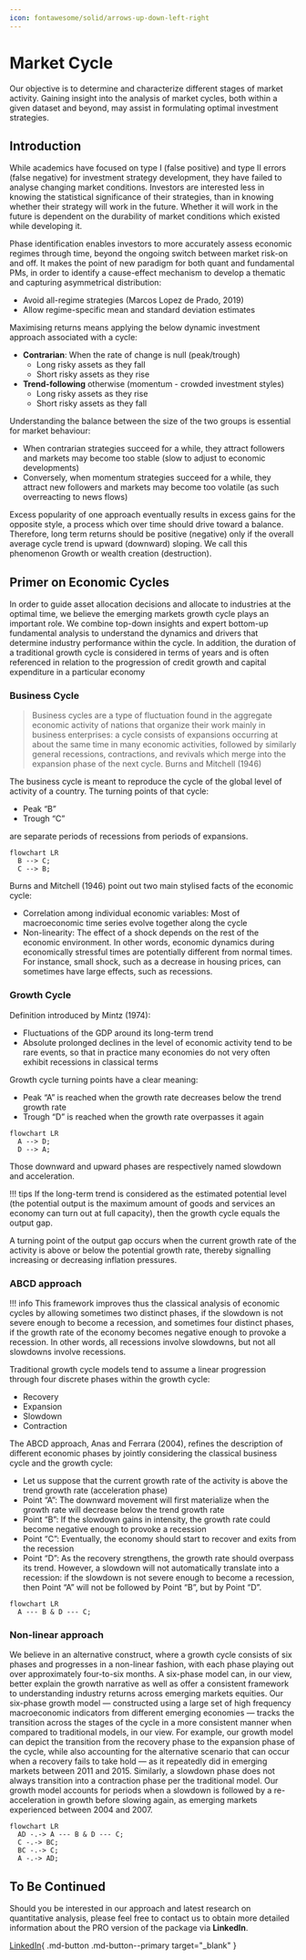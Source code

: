 ```yaml
---
icon: fontawesome/solid/arrows-up-down-left-right
---
```


# Market Cycle

Our objective is to determine and characterize different stages of market activity. Gaining insight into the analysis of market cycles, both within a given dataset and beyond, may assist in formulating optimal investment strategies.

## Introduction

While academics have focused on type I (false positive) and type II errors (false negative) for investment strategy development, they have failed to analyse changing market conditions. Investors are interested less in knowing the statistical significance of their strategies, than in knowing whether their strategy will work in the future. Whether it will work in the future is dependent on the durability of market conditions which existed while developing it. 

Phase identification enables investors to more accurately assess economic regimes through time, beyond the ongoing switch between market risk-on and off. It makes the point of new paradigm for both quant and fundamental PMs, in order to identify a cause-effect mechanism to develop a thematic and capturing asymmetrical distribution:

* Avoid all-regime strategies (Marcos Lopez de Prado, 2019)
* Allow regime-specific mean and standard deviation estimates

Maximising returns means applying the below dynamic investment approach associated with a cycle:

* **Contrarian**: When the rate of change is null (peak/trough)
    * Long risky assets as they fall
    * Short risky assets as they rise
* **Trend-following** otherwise (momentum - crowded investment styles)
    * Long risky assets as they rise
    * Short risky assets as they fall

Understanding the balance between the size of the two groups is essential for market behaviour:

* When contrarian strategies succeed for a while, they attract followers and markets may become too stable (slow to adjust to economic developments)
* Conversely, when momentum strategies succeed for a while, they attract new followers and markets may become too volatile (as such overreacting to news flows)

Excess popularity of one approach eventually results in excess gains for the opposite style, a process which over time should drive toward a balance. Therefore, long term returns should be positive (negative) only if the overall average cycle trend is upward (downward) sloping. We call this phenomenon Growth or wealth creation (destruction).

## Primer on Economic Cycles

In order to guide asset allocation decisions and allocate to industries at the optimal time, we believe the emerging markets growth cycle plays an important role. We combine top-down insights and expert bottom-up fundamental analysis to understand the dynamics and drivers that determine industry performance within the cycle. In addition, the duration of a traditional growth cycle is considered in terms of years and is often referenced in relation to the progression of credit growth and capital expenditure in a particular economy

### Business Cycle

>Business cycles are a type of fluctuation found in the aggregate economic activity of nations that organize their work mainly in business enterprises: a cycle consists of expansions occurring at about the same time in many economic activities, followed by similarly general recessions, contractions, and revivals which merge into the expansion phase of the next cycle. Burns and Mitchell (1946)

The business cycle is meant to reproduce the cycle of the global level of activity of a country. The turning points of that cycle:

* Peak “B”
* Trough “C”

are separate periods of recessions from periods of expansions.

``` mermaid
flowchart LR
  B --> C;
  C --> B;
```

Burns and Mitchell (1946) point out two main stylised facts of the economic cycle:

* Correlation among individual economic variables: Most of macroeconomic time series evolve together along the cycle
* Non-linearity: The effect of a shock depends on the rest of the economic environment. In other words, economic dynamics during economically stressful times are potentially different from normal times. For instance, small shock, such as a decrease in housing prices, can sometimes have large effects, such as recessions.

### Growth Cycle

Definition introduced by Mintz (1974):

* Fluctuations of the GDP around its long-term trend
* Absolute prolonged declines in the level of economic activity tend to be rare events, so that in practice many economies do not very often exhibit recessions in classical terms

Growth cycle turning points have a clear meaning: 

* Peak “A” is reached when the growth rate decreases below the trend growth rate 
* Trough “D” is reached when the growth rate overpasses it again

``` mermaid
flowchart LR
  A --> D;
  D --> A;
```

Those downward and upward phases are respectively named slowdown and acceleration.

!!! tips
    If the long-term trend is considered as the estimated potential level (the potential output is the maximum amount of goods and services an economy can turn out at full capacity), then the growth cycle equals the output gap.

A turning point of the output gap occurs when the current growth rate of the activity is above or below the potential growth rate, thereby signalling increasing or decreasing inflation pressures.

### ABCD approach

!!! info
    This framework improves thus the classical analysis of economic cycles by allowing sometimes two distinct phases, if the slowdown is not severe enough to become a recession, and sometimes four distinct phases, if the growth rate of the economy becomes negative enough to provoke a recession. In other words, all recessions involve slowdowns, but not all slowdowns involve recessions.

Traditional growth cycle models tend to assume a linear progression through four discrete phases within the growth cycle: 

* Recovery
* Expansion
* Slowdown
* Contraction

The ABCD approach, Anas and Ferrara (2004), refines the description of different economic phases by jointly considering the classical business cycle and the growth cycle:

* Let us suppose that the current growth rate of the activity is above the trend growth rate (acceleration phase)
* Point “A”: The downward movement will first materialize when the growth rate will decrease below the trend growth rate
* Point “B”: If the slowdown gains in intensity, the growth rate could become negative enough to provoke a recession
* Point “C”: Eventually, the economy should start to recover and exits from the recession
* Point “D”: As the recovery strengthens, the growth rate should overpass its trend. However, a slowdown will not automatically translate into a recession: if the slowdown is not severe enough to become a recession, then Point “A” will not be followed by Point “B”, but by Point “D”.

``` mermaid
flowchart LR
  A --- B & D --- C;
```

### Non-linear approach

We believe in an alternative construct, where a growth cycle consists of six phases and progresses in a non-linear fashion, with each phase playing out over approximately four-to-six months. A six-phase model can, in our view, better explain the growth narrative as well as offer a consistent framework to understanding industry returns across emerging markets equities. Our six-phase growth model — constructed using a large set of high frequency macroeconomic indicators from different emerging economies — tracks the transition across the stages of the cycle in a more consistent manner when compared to traditional models, in our view. For example, our growth model can depict the transition from the recovery phase to the expansion phase of the cycle, while also accounting for the alternative scenario that can occur when a recovery fails to take hold — as it repeatedly did in emerging markets between 2011 and 2015. Similarly, a slowdown phase does not always transition into a contraction phase per the traditional model. Our growth model accounts for periods when a slowdown is followed by a re-acceleration in growth before slowing again, as emerging markets experienced between 2004 and 2007.

``` mermaid
flowchart LR
  AD -.-> A --- B & D --- C;
  C -.-> BC;
  BC -.-> C;
  A -.-> AD;
```

## To Be Continued

Should you be interested in our approach and latest research on quantitative analysis, please feel free to contact us to obtain more detailed information about the PRO version of the package via **LinkedIn**.

[LinkedIn](https://www.linkedin.com/in/j-mr/ ){ .md-button .md-button--primary target="_blank" }

